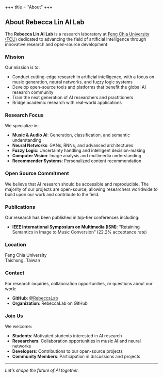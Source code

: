 +++
title = "About"
+++

## About Rebecca Lin AI Lab

The **Rebecca Lin AI Lab** is a research laboratory at [Feng Chia University (FCU)](https://www.fcu.edu.tw/) dedicated to advancing the field of artificial intelligence through innovative research and open-source development.

### Mission

Our mission is to:

- Conduct cutting-edge research in artificial intelligence, with a focus on music generation, neural networks, and fuzzy logic systems
- Develop open-source tools and platforms that benefit the global AI research community
- Train the next generation of AI researchers and practitioners
- Bridge academic research with real-world applications

### Research Focus

We specialize in:

- **Music & Audio AI**: Generation, classification, and semantic understanding
- **Neural Networks**: GANs, RNNs, and advanced architectures
- **Fuzzy Logic**: Uncertainty handling and intelligent decision-making
- **Computer Vision**: Image analysis and multimedia understanding
- **Recommender Systems**: Personalized content recommendation

### Open Source Commitment

We believe that AI research should be accessible and reproducible. The majority of our projects are open-source, allowing researchers worldwide to build upon our work and contribute to the field.

### Publications

Our research has been published in top-tier conferences including:

- **IEEE International Symposium on Multimedia (ISM)**: "Retaining Semantics in Image to Music Conversion" (22.2% acceptance rate)

### Location

Feng Chia University  
Taichung, Taiwan

### Contact

For research inquiries, collaboration opportunities, or questions about our work:

- **GitHub**: [@RebeccaLab](https://github.com/orgs/RebeccaLab/repositories)
- **Organization**: RebeccaLab on GitHub

### Join Us

We welcome:

- **Students**: Motivated students interested in AI research
- **Researchers**: Collaboration opportunities in music AI and neural networks  
- **Developers**: Contributions to our open-source projects
- **Community Members**: Participation in discussions and projects

---

*Let's shape the future of AI together.*

